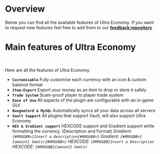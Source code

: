 # Overview
Below you can find all the available features of Ultra Economy. If you want to request new features feel free to add them to our **[feedback repository](https://github.com/TechsCode-Team/Feedback/discussions/categories/suggestions)**
<br>

# Main features of Ultra Economy
<br>

Here are all the features of Ultra Economy.
<br>

* **`Customisable`**
  Fully customise each currency with an icon & custom balance format
* **`Item-Export`**
  Export your money as an item to drop or store it safely
* **`Trade System`**
  Scam-proof player to player trade system
* **`Ease of Use`**
  All aspects of the plugin are configurable with an in-game GUI
* **`BungeeCord & MySQL`**
  Automatically syncs all your data across all servers
* **`Vault Support`**
  All plugins that support Vault, will also support Ultra Economy
* **`HEX & Gradient support`**
  HEXCODE support and Gradient support while formatting the currency. (Description and Format)
  *Gradient: `{#RRGGBB>}Insert a Description{#RRGGBB<}`*
  *Gradient: `{#RRGGBB>}{amount} Gem(s){#RRGGBB<}`*
  *HEXCODE: `{#RRGGBB}Insert a Description`*
  *HEXCODE: `{#RRGGBB}{amount} Gem(s)`*

